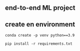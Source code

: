 ## end-to-end ML project
## create en environment

```
conda create -p venv python==3.9
```

```
pip install -r requirements.txt
```